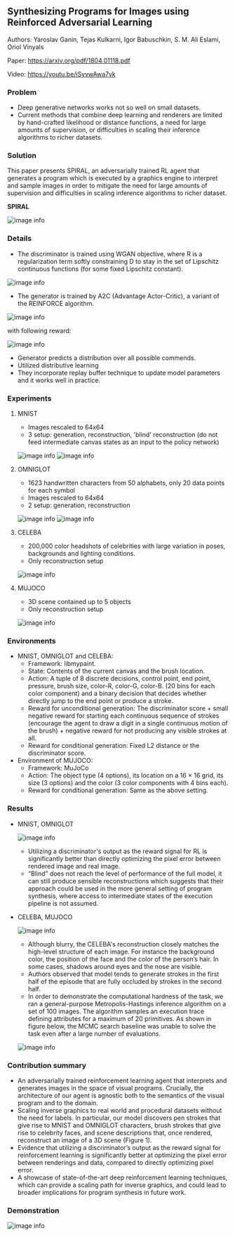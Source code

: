 ## Synthesizing Programs for Images using Reinforced Adversarial Learning
Authors: Yaroslav Ganin, Tejas Kulkarni, Igor Babuschkin, S. M. Ali Eslami, Oriol Vinyals

Paper: https://arxiv.org/pdf/1804.01118.pdf

Video: https://youtu.be/iSyvwAwa7vk

### Problem

- Deep generative networks works not so well on small datasets.
- Current methods that combine deep learning and renderers are limited by hand-crafted likelihood or distance functions, a need for large amounts of supervision, or difficulties in scaling their inference algorithms to richer datasets.

### Solution

This paper presents SPIRAL, an adversarially trained RL agent that generates a 
program which is executed by a graphics engine to interpret and sample images in 
order to mitigate the need for large amounts of supervision and difficulties in 
scaling inference algorithms to richer dataset.

__SPIRAL__

![image info](./imgs/SPIRAL.png)


### Details

- The discriminator is trained using WGAN objective, where R is a regularization term softly constraining D to stay in the set of Lipschitz continuous functions (for some fixed Lipschitz constant).

![image info](./imgs/loss_d.png)

- The generator is trained by A2C (Advantage Actor-Critic), a variant of the REINFORCE algorithm.

![image info](./imgs/loss_gen.png)

with following reward:

![image info](./imgs/reward_gen.png)

- Generator predicts a distribution over all possible commends.
- Utilized distributive learning
- They incorporate replay buffer technique to update model parameters and it works well in practice.

### Experiments

1. MNIST

    - Images rescaled to 64x64
    - 3 setup: generation, reconstruction, 'blind' reconstruction (do not feed intermediate canvas states as an input to the policy network)
    
    ![image info](./imgs/MNIST_gen.png)
    ![image info](./imgs/MNIST_rec.png)

2. OMNIGLOT

    - 1623 handwritten characters from 50 alphabets, only 20 data points for each symbol
    - Images rescaled to 64x64
    - 2 setup: generation, reconstruction 
    
    ![image info](./imgs/OMNIGLOT_gen.png)
    ![image info](./imgs/OMNIGLOT_rec.png)  
    
3. CELEBA

    - 200,000 color headshots of celebrities with large variation in poses, backgrounds and lighting conditions.
    - Only reconstruction setup
    
    ![image info](./imgs/CELEBA_rec.png)
    
4. MUJOCO

    - 3D scene contained up to 5 objects
    - Only reconstruction setup

    ![image info](./imgs/MUJOCO_rec.png)
    
    
### Environments

- MNIST, OMNIGLOT and CELEBA:
    - Framework: libmypaint.
    - State: Contents of the current canvas and the brush location.
    - Action: A tuple of 8 discrete decisions, control point, end point, pressure, brush size, color-R, color-G, color-B. (20 bins for each color component) and a binary decision that decides whether directly jump to the end point or produce a stroke.
    - Reward for unconditional generation: The discriminator score + small negative reward for starting each continuous sequence of strokes (encourage the agent to draw a digit in a single continuous motion of the brush) + negative reward for not producing any visible strokes at all.
    - Reward for conditional generation: Fixed L2 distance or the discriminator score.
- Environment of MUJOCO:
    - Framework: MuJoCo
    - Action: The object type (4 options), its location on a 16 × 16 grid, its size (3 options) and the color (3 color components with 4 bins each).
    - Reward for conditional generation: Same as the above setting.
    
### Results

- MNIST, OMNIGLOT

    ![image info](./imgs/MNIST_OMNIGLOT_plot.png)
    
    - Utilizing a discriminator's output as the reward signal for RL is significantly better than directly optimizing the pixel error between rendered image and real image.
    - “Blind” does not reach the level of performance of the full model, it can still produce sensible reconstructions which suggests that their approach could be used in the more general setting of program synthesis, where access to intermediate states of the execution pipeline is not assumed.
    
- CELEBA, MUJOCO

    ![image info](./imgs/CELEBA_MUJOCO_plot.png)
    
    - Although blurry, the CELEBA's reconstruction closely matches the high-level structure of each image. For instance the background color, the position of the face and the color of
    the person’s hair. In some cases, shadows around eyes and
    the nose are visible.
    - Authors observed that model tends to generate strokes in the first half of the episode that
    are fully occluded by strokes in the second half.
    - In order to demonstrate the computational hardness of the task, we ran a general-purpose
    Metropolis-Hastings inference algorithm on a set of 100
    images. The algorithm samples an execution trace defining
    attributes for a maximum of 20 primitives. As shown in
    figure below, the MCMC search baseline was unable to solve
    the task even after a large number of evaluations.
    
    ![image info](./imgs/MCMC.png)


### Contribution summary

- An adversarially trained reinforcement learning agent
that interprets and generates images in the space of
visual programs. Crucially, the architecture of our
agent is agnostic both to the semantics of the visual
program and to the domain.
- Scaling inverse graphics to real world and procedural
datasets without the need for labels. In particular, our
model discovers pen strokes that give rise to MNIST
and OMNIGLOT characters, brush strokes that give rise
to celebrity faces, and scene descriptions that, once rendered, reconstruct an image of a 3D scene (Figure 1).
- Evidence that utilizing a discriminator’s output as the
reward signal for reinforcement learning is significantly
better at optimizing the pixel error between renderings
and data, compared to directly optimizing pixel error.
- A showcase of state-of-the-art deep reinforcement
learning techniques, which can provide a scaling path
for inverse graphics, and could lead to broader implications for program synthesis in future work.

### Demonstration

![image info](./imgs/robot.gif)